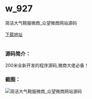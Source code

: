 # w_927
简洁大气鞋服微商_众望微商网站源码
<br/></br>
[下载地址](https://www.uuid2.com/927.html "下载地址")
<br/></br>
<h3>源码简介：</h3>
<p>200米全新开发的程序源码,微商大佬必备！<p>
<h3>截图：</h3>
<img src="https://www.uuid2.com/wp-content/uploads/img/202105/fe309fd929.jpg" alt="简洁大气鞋服微商_众望微商网站源码">
